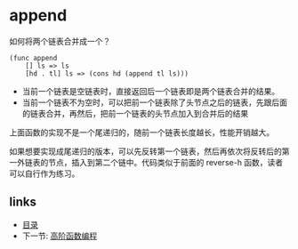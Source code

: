 # append

如何将两个链表合并成一个？

```
(func append
	[] ls => ls
	[hd . tl] ls => (cons hd (append tl ls)))
```

- 当前一个链表是空链表时，直接返回后一个链表即是两个链表合并的结果。
- 当前一个链表不为空时，可以把前一个链表除了头节点之后的链表，先跟后面的链表合并，再然后，把前一个链表的头节点加入到合并后的结果

上面函数的实现不是一个尾递归的，随前一个链表长度越长，性能开销越大。

如果想要实现成尾递归的版本，可以先反转第一个链表，然后再依次将反转后的第一外链表的节点，插入到第二个链中。代码类似于前面的 reverse-h 函数，读者可以自行作为练习。

## links
   * [目录](<SUMMARY.md>)
   * 下一节: [高阶函数编程](<05.0.md>)
